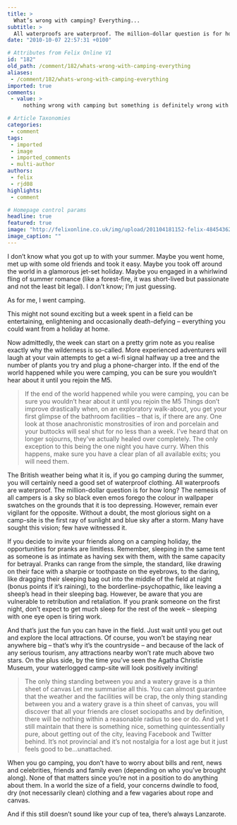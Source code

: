 ```yaml
---
title: >
  What’s wrong with camping? Everything...
subtitle: >
  All waterproofs are waterproof. The million-dollar question is for how long?
date: "2010-10-07 22:57:31 +0100"

# Attributes from Felix Online V1
id: "182"
old_path: /comment/182/whats-wrong-with-camping-everything
aliases:
 - /comment/182/whats-wrong-with-camping-everything
imported: true
comments:
 - value: >
     nothing wrong with camping but something is definitely wrong with .... and then he started to raise his voice calling me for everything. <br>____________ <br>Nikolas. <br><a href="http://www.caravanmarket.com.au" rel="dofollow">caravan sales</a>

# Article Taxonomies
categories:
 - comment
tags:
 - imported
 - image
 - imported_comments
 - multi-author
authors:
 - felix
 - rjd08
highlights:
 - comment

# Homepage control params
headline: true
featured: true
image: "http://felixonline.co.uk/img/upload/201104181152-felix-4845436294_7e683729ec_b.jpg"
image_caption: ""
---
```


I don’t know what you got up to with your summer. Maybe you went home, met up with some old friends and took it easy. Maybe you took off around the world in a glamorous jet-set holiday. Maybe you engaged in a whirlwind fling of summer romance (like a forest-fire, it was short-lived but passionate and not the least bit legal). I don’t know; I’m just guessing.

As for me, I went camping.

This might not sound exciting but a week spent in a field can be entertaining, enlightening and occasionally death-defying – everything you could want from a holiday at home.

Now admittedly, the week can start on a pretty grim note as you realise exactly why the wilderness is so-called. More experienced adventurers will laugh at your vain attempts to get a wi-fi signal halfway up a tree and the number of plants you try and plug a phone-charger into. If the end of the world happened while you were camping, you can be sure you wouldn’t hear about it until you rejoin the M5.
> If the end of the world happened while you were camping, you can be sure you wouldn’t hear about it until you rejoin the M5
Things don’t improve drastically when, on an exploratory walk-about, you get your first glimpse of the bathroom facilities – that is, if there are any. One look at those anachronistic monstrosities of iron and porcelain and your buttocks will seal shut for no less than a week. I’ve heard that on longer sojourns, they’ve actually healed over completely. The only exception to this being the one night you have curry. When this happens, make sure you have a clear plan of all available exits; you will need them.

The British weather being what it is, if you go camping during the summer, you will certainly need a good set of waterproof clothing. All waterproofs are waterproof. The million-dollar question is for how long? The nemesis of all campers is a sky so black even emos forego the colour in wallpaper swatches on the grounds that it is too depressing. However, remain ever vigilant for the opposite. Without a doubt, the most glorious sight on a camp-site is the first ray of sunlight and blue sky after a storm. Many have sought this vision; few have witnessed it.

If you decide to invite your friends along on a camping holiday, the opportunities for pranks are limitless. Remember, sleeping in the same tent as someone is as intimate as having sex with them, with the same capacity for betrayal. Pranks can range from the simple, the standard, like drawing on their face with a sharpie or toothpaste on the eyebrows, to the daring, like dragging their sleeping bag out into the middle of the field at night (bonus points if it’s raining), to the borderline-psychopathic, like leaving a sheep’s head in their sleeping bag. However, be aware that you are vulnerable to retribution and retaliation. If you prank someone on the first night, don’t expect to get much sleep for the rest of the week – sleeping with one eye open is tiring work.

And that’s just the fun you can have in the field. Just wait until you get out and explore the local attractions. Of course, you won’t be staying near anywhere big – that’s why it’s the countryside – and because of the lack of any serious tourism, any attractions nearby won’t rate much above two stars. On the plus side, by the time you’ve seen the Agatha Christie Museum, your waterlogged camp-site will look positively inviting!
> The only thing standing between you and a watery grave is a thin sheet of canvas
Let me summarise all this. You can almost guarantee that the weather and the facilities will be crap, the only thing standing between you and a watery grave is a thin sheet of canvas, you will discover that all your friends are closet sociopaths and by definition, there will be nothing within a reasonable radius to see or do. And yet I still maintain that there is something nice, something quintessentially pure, about getting out of the city, leaving Facebook and Twitter behind. It’s not provincial and it’s not nostalgia for a lost age but it just feels good to be...unattached.

When you go camping, you don’t have to worry about bills and rent, news and celebrities, friends and family even (depending on who you’ve brought along). None of that matters since you’re not in a position to do anything about them. In a world the size of a field, your concerns dwindle to food, dry (not necessarily clean) clothing and a few vagaries about rope and canvas.

And if this still doesn’t sound like your cup of tea, there’s always Lanzarote.
